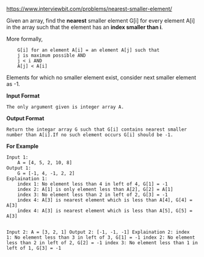 https://www.interviewbit.com/problems/nearest-smaller-element/

<div class="p-html-content p-statement"><div class="p-html-content__container"><p>Given an array, find the <strong>nearest</strong> smaller element G[i] for every element A[i] in the array such that the element has an <strong>index smaller than i</strong>.</p>

<p>More formally,</p>

<div class="highlighter-rouge"><pre class="highlight"><code>    G[i] for an element A[i] = an element A[j] such that 
    j is maximum possible AND 
    j &lt; i AND
    A[j] &lt; A[i]
</code></pre>
</div>

<p>Elements for which no smaller element exist, consider next smaller element as -1.</p>

<p><strong>Input Format</strong></p>

<div class="highlighter-rouge"><pre class="highlight"><code>The only argument given is integer array A.
</code></pre>
</div>

<p><strong>Output Format</strong></p>

<div class="highlighter-rouge"><pre class="highlight"><code>Return the integar array G such that G[i] contains nearest smaller number than A[i].If no such element occurs G[i] should be -1.
</code></pre>
</div>

<p><strong>For Example</strong></p>

<div class="highlighter-rouge"><pre class="highlight"><code>Input 1:
    A = [4, 5, 2, 10, 8]
Output 1:
    G = [-1, 4, -1, 2, 2]
Explaination 1:
    index 1: No element less than 4 in left of 4, G[1] = -1
    index 2: A[1] is only element less than A[2], G[2] = A[1]
    index 3: No element less than 2 in left of 2, G[3] = -1
    index 4: A[3] is nearest element which is less than A[4], G[4] = A[3]
    index 4: A[3] is nearest element which is less than A[5], G[5] = A[3]
    
Input 2:
    A = [3, 2, 1]
Output 2:
    [-1, -1, -1]
Explaination 2:
    index 1: No element less than 3 in left of 3, G[1] = -1
    index 2: No element less than 2 in left of 2, G[2] = -1
    index 3: No element less than 1 in left of 1, G[3] = -1
</code></pre>
</div>

</div></div>
